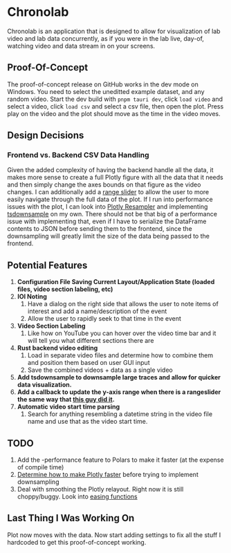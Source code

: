 # Chronolab

Chronolab is an application that is designed to allow for visualization of lab video and lab data concurrently, as if you were in the lab live, day-of, watching video and data stream in on your screens.

## Proof-Of-Concept

The proof-of-concept release on GitHub works in the dev mode on Windows. You need to select the uneditted example dataset, and any random video. Start the dev build with `pnpm tauri dev`, click `load video` and select a video, click `load csv` and select a csv file, then open the plot. Press play on the video and the plot should move as the time in the video moves.

## Design Decisions

### Frontend vs. Backend CSV Data Handling

Given the added complexity of having the backend handle all the data, it makes more sense to create a full Plotly figure with all the data that it needs and then simply change the axes bounds on that figure as the video changes. I can additionally add a [range slider](https://plotly.com/javascript/time-series/#time-series-with-rangeslider) to allow the user to more easily navigate through the full data of the plot. If I run into performance issues with the plot, I can look into [Plotly Resampler](https://github.com/predict-idlab/plotly-resampler) and implementing [tsdownsample](https://github.com/predict-idlab/tsdownsample) on my own. There should not be that big of a performance issue with implementing that, even if I have to serialize the DataFrame contents to JSON before sending them to the frontend, since the downsampling will greatly limit the size of the data being passed to the frontend.

## Potential Features

1. **Configuration File Saving Current Layout/Application State (loaded files, video section labeling, etc)**
2. **IOI Noting**
   1. Have a dialog on the right side that allows the user to note items of interest and add a name/description of the event
   2. Allow the user to rapidly seek to that time in the event
3. **Video Section Labeling**
   1. Like how on YouTube you can hover over the video time bar and it will tell you what different sections there are
4. **Rust backend video editing**
   1. Load in separate video files and determine how to combine them and position them based on user GUI input
   2. Save the combined videos + data as a single video
5. **Add tsdownsample to downsample large traces and allow for quicker data visualization.**
6. **Add a callback to update the y-axis range when there is a rangeslider the same way that [this guy did it](https://github.com/plotly/plotly.js/issues/1876#issuecomment-1232030346).**
7. **Automatic video start time parsing**
   1. Search for anything resembling a datetime string in the video file name and use that as the video start time.

## TODO

1. Add the -performance feature to Polars to make it faster (at the expense of compile time)
2. [Determine how to make Plotly faster](https://www.somesolvedproblems.com/2018/07/how-do-i-make-plotly-faster.html) before trying to implement downsampling
3. Deal with smoothing the Plotly relayout. Right now it is still choppy/buggy. Look into [easing functions](https://plotly.com/python/reference/layout/#layout-transition-easing)

## Last Thing I Was Working On

Plot now moves with the data. Now start adding settings to fix all the stuff I hardcoded to get this proof-of-concept working.
